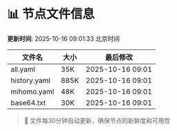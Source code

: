 # 📊 节点文件信息

**更新时间**: 2025-10-16 09:01:33 北京时间

| 文件名 | 大小 | 最后修改 |
|--------|------|----------|
| all.yaml | 35K | 2025-10-16 09:01 |
| history.yaml | 885K | 2025-10-16 09:01 |
| mihomo.yaml | 48K | 2025-10-16 09:01 |
| base64.txt | 30K | 2025-10-16 09:01 |

> 🔄 文件每30分钟自动更新，确保节点的新鲜度和可用性
